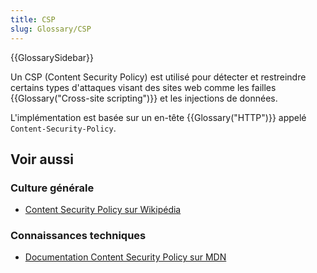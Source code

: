 ```yaml
---
title: CSP
slug: Glossary/CSP
---
```


{{GlossarySidebar}}

Un CSP (Content Security Policy) est utilisé pour détecter et restreindre certains types d'attaques visant des sites web comme les failles {{Glossary("Cross-site scripting")}} et les injections de données.

L'implémentation est basée sur un en-tête {{Glossary("HTTP")}} appelé `Content-Security-Policy`.

## Voir aussi

### Culture générale

- [Content Security Policy sur Wikipédia](https://fr.wikipedia.org/wiki/Content_Security_Policy)

### Connaissances techniques

- [Documentation Content Security Policy sur MDN](/fr/docs/Web/HTTP/CSP)
